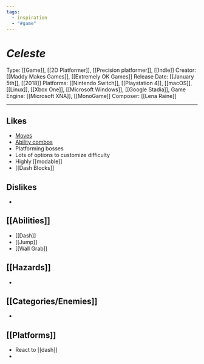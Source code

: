 ```yaml
---
tags:
  - inspiration
  - "#game"
---
```

# _Celeste_

Type: [[Game]], [[2D Platformer]], [[Precision platformer]], [[Indie]]
Creator: [[Maddy Makes Games]], [[Extremely OK Games]]
Release Date: [[January 5th]], [[2018]]
Platforms: [[Nintendo Switch]], [[Playstation 4]], [[macOS]], [[Linux]], [[Xbox One]], [[Microsoft Windows]], [[Google Stadia]], 
Game Engine: [[Microsoft XNA]], [[MonoGame]]
Composer: [[Lena Raine]]

----





## Likes
* [Moves](https://celestegame.fandom.com/wiki/Moves)
* [Ability combos](https://celeste.ink/wiki/Techniques)
* Platforming bosses
* Lots of options to customize difficulty
* Highly [[modable]]
* [[Dash Blocks]]

## Dislikes
* 
  
## [[Abilities]]
* [[Dash]]
* [[Jump]]
* [[Wall Grab]]

## [[Hazards]]
* 

## [[Categories/Enemies]]
* 

## [[Platforms]]
* React to [[dash]]
* 